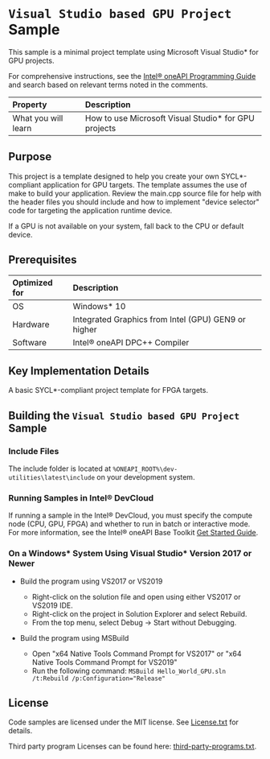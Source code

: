 ﻿# `Visual Studio based GPU Project` Sample
This sample is a minimal project template using Microsoft Visual Studio* for GPU projects.

For comprehensive instructions, see the [Intel&reg; oneAPI Programming Guide](https://software.intel.com/en-us/oneapi-programming-guide) and search based on relevant terms noted in the comments.

| Property                     | Description
|:---                               |:---
| What you will learn               | How to use Microsoft Visual Studio* for GPU projects

## Purpose
This project is a template designed to help you create your own SYCL*-compliant application for GPU targets. The template assumes the use of make to build your application. Review the main.cpp source file for help with the header files you should include and how to implement "device selector" code for targeting the application runtime device.

If a GPU is not available on your system, fall back to the CPU or default device.

## Prerequisites
| Optimized for                     | Description
|:---                               |:---
| OS                                | Windows* 10
| Hardware                          | Integrated Graphics from Intel (GPU) GEN9 or higher
| Software                          | Intel&reg; oneAPI DPC++ Compiler

## Key Implementation Details
A basic SYCL*-compliant project template for FPGA targets.

## Building the `Visual Studio based GPU Project` Sample

### Include Files
The include folder is located at `%ONEAPI_ROOT%\dev-utilities\latest\include` on your development system.

### Running Samples in Intel&reg; DevCloud
If running a sample in the Intel&reg; DevCloud, you must specify the compute node (CPU, GPU, FPGA) and whether to run in batch or interactive mode. For more information, see the Intel&reg; oneAPI Base Toolkit [Get Started Guide](https://devcloud.intel.com/oneapi/get_started/).


### On a Windows* System Using Visual Studio* Version 2017 or Newer
- Build the program using VS2017 or VS2019
    - Right-click on the solution file and open using either VS2017 or VS2019 IDE.
    - Right-click on the project in Solution Explorer and select Rebuild.
    - From the top menu, select Debug -> Start without Debugging.

- Build the program using MSBuild
     - Open "x64 Native Tools Command Prompt for VS2017" or "x64 Native Tools Command Prompt for VS2019"
     - Run the following command: `MSBuild Hello_World_GPU.sln /t:Rebuild /p:Configuration="Release"`

## License
Code samples are licensed under the MIT license. See
[License.txt](https://github.com/oneapi-src/oneAPI-samples/blob/master/License.txt) for details.

Third party program Licenses can be found here: [third-party-programs.txt](https://github.com/oneapi-src/oneAPI-samples/blob/master/third-party-programs.txt).
